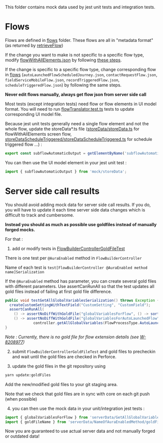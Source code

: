 This folder contains mock data used by jest unit tests and integration tests.

# Flows
Flows are defined in [flows](flows) folder. These flows are all in "metadata format" (as returned by [retrieveFlow]( https://codesearch.data.sfdc.net/source/xref/app_main_core/app/main/core/ui-interaction-builder-impl/java/src/ui/interaction/builder/components/controllers/FlowBuilderController.java#retrieveFlow))

If the change you want to make is not specific to a specific flow type, modify [flowWithAllElements.json](flows/flowWithAllElements.json) by following [these steps](flows/readme.txt).

If the change is specific to a specific flow type, change corresponding flow in [flows](flows) (`autoLaunchedFlowScheduledJourney.json`, `contactRequestFlow.json`, `fieldServiceMobileFlow.json`, `recordTriggeredFlow.json`, `scheduleTriggeredFlow.json`) by following the same steps.

**Never edit flows manually, always get flow json from server side call**

Most tests (except integration tests) need flow or flow elements in UI model format. You will need to run [flowTranslator.test.ts](../src/builder_platform_interaction/translatorLib/__tests__/flowTranslator.test.ts) tests to update corresponding UI model file.

Because jest unit tests generally need a single flow element and not the whole flow, update the storeData*.ts file ([storeData/storeData.ts](storeData/storeData.ts) for flowWithAllElements screen flow, [storeDataScheduleTriggered/storeDataScheduleTriggered.ts](storeDataScheduleTriggered/storeDataScheduleTriggered.ts) for schedule triggered flow ...) :
```javascript
export const subflowAutomaticOutput = getElementByName('subflowAutomaticOutput');
```

You can then use the UI model element in your jest unit test :
```javascript
import { subflowAutomaticOutput } from 'mock/storeData';
```

# Server side call results

You should avoid adding mock data for server side call results. 
If you do, you will have to update it each time server side data changes which is difficult to track and cumbersome.

**Instead you should as much as possible use goldfiles instead of manually forged mocks.**

For that :
1) add or modify tests in [FlowBuilderControllerGoldFileTest](https://codesearch.data.sfdc.net/source/xref/app_main_core/app/main/core/ui-interaction-builder-impl/test/func/java/src/ui/interaction/builder/components/controllers/FlowBuilderControllerGoldFileTest.java)

There is one test per `@AuraEnabled` method in `FlowBuilderController`

Name of each test is `test[FlowBuilderController @AuraEnabled method name]Serialization`

If the `@AuraEnabled` method has parameter, you can create several gold files with different parameters. Use assertCanRunAll so that the test updates all gold files instead of failing at first gold file difference.

```java
public void testGetAllGlobalVariablesSerialization() throws Exception {
  createCustomSettingWithTextField("CustomSetting", "CustomField");
  assertCanRunAll(
    () -> assertNoDiffWithGoldFile("globalVariablesForFlow", () -> sortAllGlobalVariables(controller.getAllGlobalVariables(FlowProcessType.Flow))),
    () -> assertNoDiffWithGoldFile("globalVariablesForAutoLaunchedFlow", () -> sortAllGlobalVariables(
             controller.getAllGlobalVariables(FlowProcessType.AutoLaunchedFlow))));
}
```

*Note : Currently, there is no gold file for flow extension details (see [W-8208977](https://gus.lightning.force.com/lightning/r/ADM_Work__c/a07B0000008guYXIAY/view))*

2) submit `FlowBuilderControllerGoldFileTest` and gold files to precheckin and wait until the gold files are checked in Perforce.

3) update the gold files in the git repository using
```sh
yarn update:goldFiles
```

Add the new/modified gold files to your git staging area.

Note that we check that gold files are in sync with core on each git push (when possible)

4) you can then use the mock data in your unit/integration jest tests :
```javascript
import { globalVariablesForFlow } from 'serverData/GetAllGlobalVariables/globalVariablesForFlow.json';
import { goldFileName } from 'serverData/NameOfAuraEnabledMethod/goldFileName.json';
```
Now you are guaranteed to use actual server data and not manually forged or outdated data!
